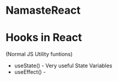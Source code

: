 
# NamasteReact

# Hooks in React
(Normal JS Utility funtions)
- useState() - Very useful State Variables
- useEffect() - 